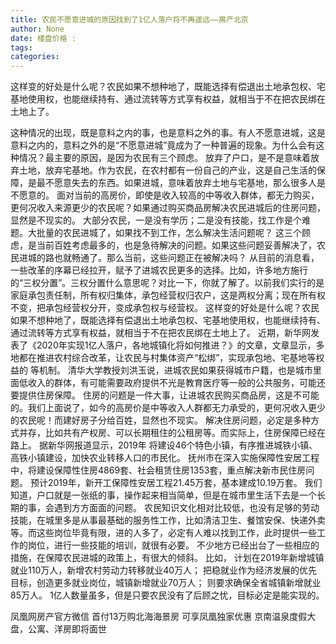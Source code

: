 ```yaml
---
title: 农民不愿意进城的原因找到了1亿人落户将不再遥远——房产北京
author: None
date: 楼盘价格 : 
tags: 
categories: 
---
```

这样变的好处是什么呢？农民如果不想种地了，既能选择有偿退出土地承包权、宅基地使用权，也能继续持有、通过流转等方式享有权益，就相当于不在把农民绑在土地上了。
<!-- more -->
这种情况的出现，既是意料之内的事，也是意料之外的事。有人不愿意进城，这是意料之内的，意料之外的是“不愿意进城”竟成为了一种普遍的现象。为什么会有这种情况？最主要的原因，是因为农民有三个顾虑。
放弃了户口，是不是意味着放弃土地，放弃宅基地。作为农民，在农村都有一份自己的产业，这是自己生活的保障，是最不愿意失去的东西。如果进城，意味着放弃土地与宅基地，那么很多人是不愿意的。
面对当前的高房价，即使是收入较高的中等收入群体，都无力购买，更何况收入来源更少的农民呢？如果通过购买商品房解决农民进城后的住房问题，显然是不现实的。
大部分农民，一是没有学历；二是没有技能，找工作是个难题。大批量的农民进城了，如果找不到工作，怎么解决生活问题呢？
这三个顾虑，是当前百姓考虑最多的，也是急待解决的问题。如果这些问题妥善解决了，农民进城的路也就畅通了。那么当前，这些问题正在被解决吗？
从目前的消息看，一些改革的序幕已经拉开，赋予了进城农民更多的选择。比如，许多地方施行的“三权分置”。三权分置什么意思呢？对比一下，你就了解了。以前我们实行的是家庭承包责任制，所有权归集体，承包经营权归农户，这是两权分离；现在所有权不变，把承包经营权分开，变成承包权与经营权。
这样变的好处是什么呢？农民如果不想种地了，既能选择有偿退出土地承包权、宅基地使用权，也能继续持有、通过流转等方式享有权益，就相当于不在把农民绑在土地上了。
近期，新华网发表了《2020年实现1亿人落户，各地城镇化将如何推进？》的文章，文章显示，多地都在推进农村综合改革，让农民与村集体资产“松绑”，实现承包地、宅基地等权益的
等机制。
清华大学教授刘洪玉说，进城农民如果获得城市户籍，也是城市里面低收入的群体，有可能需要政府提供不光是教育医疗等一般的公共服务，可能还要提供住房保障。
住房的问题是一件大事，让进城农民购买商品房，这是不可能的。我们上面说了，如今的高房价是中等收入人群都无力承受的，更何况收入更少的农民呢！而建好房子分给百姓，显然也不现实。
解决住房问题，必定是多种方式并存，比如共有产权房、可以长期租住的公租房等。而实际上，住房保障已经在路上。
据新华网报道显示，2019年
将建设46个特色小镇，有序推进城铁小镇、高铁小镇建设，加快农业转移人口的市民化。
抚州市在深入实施保障性安居工程中，将建设保障性住房4869套、社会租赁住房1353套，重点解决新市民住房问题。
预计2019年，新开工保障性安居工程21.45万套，基本建成10.19万套。
我们知道，户口就是一张纸的事，操作起来相当简单，但是在城市里生活下去是一个长期的事，会遇到方方面面的问题。
农民知识文化相对比较低，也没有足够的劳动技能，在城里多是从事最基础的服务性工作，比如清洁卫生、餐馆安保、快递外卖等。而这些岗位毕竟有限，进的人多了，必定有人难以找到工作，此时提供一些工作的岗位，进行一些技能的培训，就很有必要。
不少地方已经出台了一些相应的措施，在保障农民进城的政策上，有很大的倾斜。
比如，
计划在2019年新增城镇就业110万人，新增农村劳动力转移就业40万人；
把稳就业作为经济发展的优先目标，创造更多就业岗位，城镇新增就业70万人；
则要求确保全省城镇新增就业85万人。
1亿人数量虽多，但是只要农民没有了后顾之忧，目标必定是能实现的。
                        
                        
                        
                        
                                        
                    
                    
                
                    
                    
                    
                
                    
                
凤凰网房产官方微信
首付13万购北海海景房 可享凤凰独家优惠
京南温泉度假大盘，公寓、洋房即将面世
	                        
	                    
	                        
	                    
